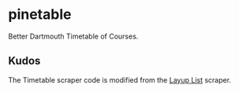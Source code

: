 # pinetable
Better Dartmouth Timetable of Courses.

Kudos
-------
The Timetable scraper code is modified from the [Layup List](https://github.com/layuplist/layup-list) scraper.

